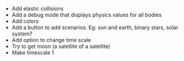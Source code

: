 * Add elastic collisions
* Add a debug mode that displays physics values for all bodies
* Add colors
* Add a button to add scenarios. Eg: sun and earth, binary stars, solar system?
* Add option to change time scale
* Try to get moon (a satellite of a satellite)
* Make timescale 1
